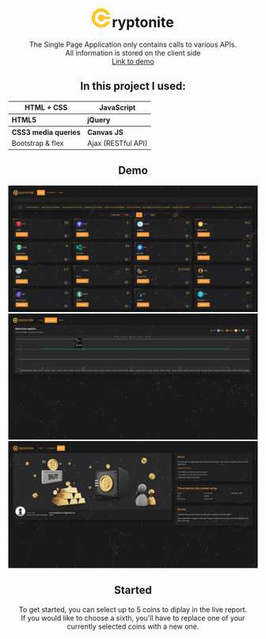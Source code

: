<h1 align="center"><img src="/assets/images/logo.png?raw=true" width="40">ryptonite </h1>
<p align="center"> The Single Page Application only contains calls to various APIs. <br>
All information is stored on the client side<br>
<a href="roman-kalistratov.github.io/cryptonite/" >Link to demo</a></p>
<h2 align="center">In this project  I used:</h2>

<table align="center">
  <thead>
    <tr>
      <th>HTML + CSS</th>
      <th>JavaScript</th>
    </tr>
  </thead>
  
  <tbody align="left">
   <tr>
      <th>HTML5</th>
      <th>jQuery</th>
    </tr>
   <tr>
    <th>CSS3 media queries</th>
    <th>Canvas JS</th>
    </tr>
     <tr>
    <td>Bootstrap & flex</td>
    <td>Ajax (RESTful API)</td>
  </tr>
  </tbody>
</table>

<h2 align="center">Demo</h2>
<img src="/assets/images/demo1.png?raw=true" >
<img src="/assets/images/demo2.png?raw=true" >
<img src="/assets/images/demo3.png?raw=true" >

<h2 align="center">Started</h2>
<p align="center">To get started, you can select up to 5 coins to diplay in the live report.<br>
If you would like to choose a sixth, you'll have to replace one of your currently selected coins with a new one.</p>




